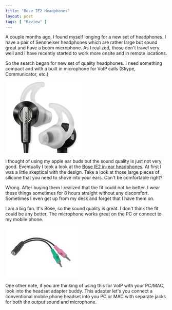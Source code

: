 ```yaml
---
title: "Bose IE2 Headphones"
layout: post
tags: [ "Review" ]
---
```


A couple months ago, I found myself longing for a new set of headphones. I have a pair of Sennheiser headphones which are rather large but sound great and have a boom microphone. As I realized, those don't travel very well and I have recently started to work more onsite and in remote locations.

So the search began for new set of quality headphones. I need something compact and with a built in microphone for VoIP calls (Skype, Communicator, etc.)

![](/images/bose1.png)

I thought of using my apple ear buds but the sound quality is just not very good. Eventually I took a look at the [Bose IE2 in-ear headphones](http://www.amazon.com/Bose-326223-0030-Bose%C2%AEMIE2i-mobile-headset/dp/B0043WCH66/ref=pd_cp_e_1). At first I was a little skeptical with the design. Take a look at those large pieces of silicone that you need to shove into your ears. Can't be comfortable right?

Wrong. After buying them I realized that the fit could not be better. I wear these things sometimes for 8 hours straight without any discomfort. Sometimes I even get up from my desk and forget that I have them on.

I am a big fan. It's Bose, so the sound quality is great. I don't think the fit could be any better. The microphone works great on the PC or connect to my mobile phone.

![](/images/bose2.png)

One other note, if you are thinking of using this for VoIP with your PC/MAC, look into the headset adapter buddy. This adapter let's you connect a conventional mobile phone headset into you PC or MAC with separate jacks for both the output sound and microphone.
